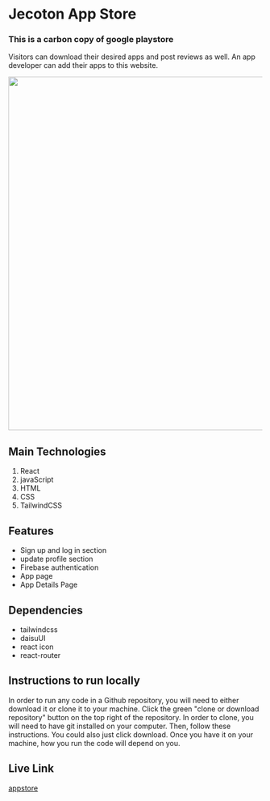<h1>Jecoton App Store</h1>
<h3>This is a carbon copy of google playstore</h3>
<p>Visitors can download their desired apps and post reviews as well. An app developer can add their apps to this website.</p>

<img src="https://i.postimg.cc/Y0vZJ64T/appstore.png" width="800px" height="700px"/>
<h2>Main Technologies</h2>
<ol>
  <li>React</li>
  <li>javaScript</li>
  <li>HTML</li>
  <li>CSS</li>
  <li>TailwindCSS</li>
</ol>

<h2>Features</h2>
<ul>
  <li>Sign up and log in section</li>
  <li>update profile section</li>
  <li>Firebase authentication</li>
  <li>App page</li>
  <li>App Details Page</li>

</ul>
<h2> Dependencies</h2>
<ul>
  <li>tailwindcss</li>
  <li>daisuUI</li>
  <li>react icon</li>
  <li>react-router</li>
</ul>

<h2>Instructions to run locally</h2>
<p> In order to run any code in a Github repository, you will need to either download it or clone it to your machine. Click the green "clone or download repository" button on the top right of the repository. In order to clone, you will need to have git installed on your computer. Then, follow these instructions. You could also just click download. Once you have it on your machine, how you run the code will depend on you.</p>

<h2>Live Link</h2>
<a href="https://app-store-e057c.web.app">appstore</a>
